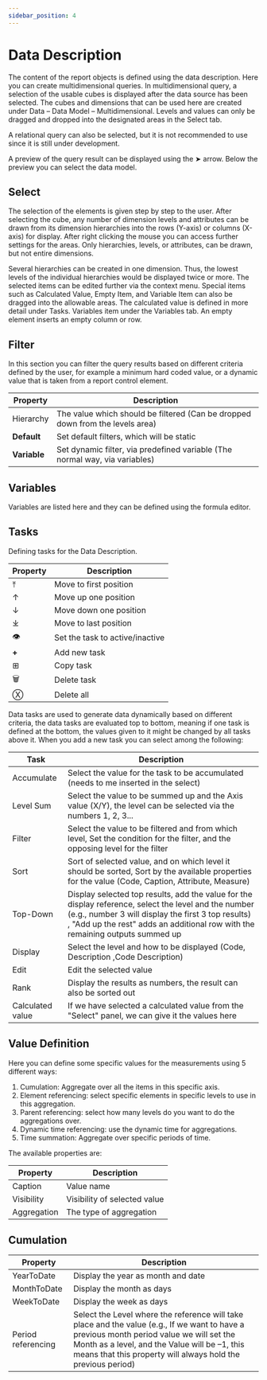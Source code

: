```yaml
---
sidebar_position: 4
---
```


# Data Description

The content of the report objects is defined using the data description. Here you can create multidimensional queries. In multidimensional query, a selection of the usable cubes is displayed after the data source has been selected. The cubes and dimensions that can be used here are created under Data – Data Model – Multidimensional. Levels and values can only be dragged and dropped into the designated areas in the Select tab.

A relational query can also be selected, but it is not recommended to use since it is still under development.

A preview of the query result can be displayed using the ➤ arrow. Below the preview you can select the data model.

## Select

The selection of the elements is given step by step to the user. After selecting the cube, any number of dimension levels and attributes can be drawn from its dimension hierarchies into the rows (Y-axis) or columns (X-axis) for display. After right clicking the mouse you can access further settings for the areas. Only hierarchies, levels, or attributes, can be drawn, but not entire dimensions.

Several hierarchies can be created in one dimension. Thus, the lowest levels of the individual hierarchies would be displayed twice or more. The selected items can be edited further via the context menu. Special items such as Calculated Value, Empty Item, and Variable Item can also be dragged into the allowable areas. The calculated value is defined in more detail under Tasks. Variables item under the Variables tab. An empty element inserts an empty column or row.

## Filter

In this section you can filter the query results based on different criteria defined by the user, for example a minimum hard coded value, or a dynamic value that is taken from a report control element.

| **Property** | **Description** |
| --- | --- |
| Hierarchy | The value which should be filtered (Can be dropped down from the levels area) |
| **Default** | Set default filters, which will be static |
| **Variable** | Set dynamic filter, via predefined variable (The normal way, via variables) |

## Variables

Variables are listed here and they can be defined using the formula editor.

## Tasks

Defining tasks for the Data Description.

| **Property** | Description |
| --- | --- |
| ⤒ | Move to first position |
| ↑ | Move up one position |
| ↓ | Move down one position |
| ⤓ | Move to last position |
| 👁 | Set the task to active/inactive |
| **+** | Add new task |
| ⊞ | Copy task |
| 🗑 | Delete task |
| Ⓧ | Delete all |

Data tasks are used to generate data dynamically based on different criteria, the data tasks are evaluated top to bottom, meaning if one task is defined at the bottom, the values given to it might be changed by all tasks above it. When you add a new task you can select among the following:

| Task | Description |
| --- | --- |
| Accumulate | Select the value for the task to be accumulated (needs to me inserted in the select) |
| Level Sum | Select the value to be summed up and the Axis value (X/Y), the level can be selected via the numbers 1, 2, 3... |
| Filter | Select the value to be filtered and from which level, Set the condition for the filter, and the opposing level for the filter |
| Sort | Sort of selected value, and on which level it should be sorted, Sort by the available properties for the value (Code, Caption, Attribute, Measure) |
| Top-Down | Display selected top results, add the value for the display reference, select the level and the number (e.g., number 3 will display the first 3 top results) , "Add up the rest" adds an additional row with the remaining outputs summed up |
| Display | Select the level and how to be displayed (Code, Description ,Code Description) |
| Edit | Edit the selected value |
| Rank | Display the results as numbers, the result can also be sorted out |
| Calculated value | If we have selected a calculated value from the "Select" panel, we can give it the values here |

## Value Definition

Here you can define some specific values for the measurements using 5 different ways:

1. Cumulation: Aggregate over all the items in this specific axis.
2. Element referencing: select specific elements in specific levels to use in this aggregation.
3. Parent referencing: select how many levels do you want to do the aggregations over.
4. Dynamic time referencing: use the dynamic time for aggregations.
5. Time summation: Aggregate over specific periods of time.

The available properties are:

| Property | Description |
| --- | --- |
| Caption | Value name |
| Visibility | Visibility of selected value |
| Aggregation | The type of aggregation |

## Cumulation

| Property | Description |
| --- | --- |
| YearToDate | Display the year as month and date |
| MonthToDate | Display the month as days |
| WeekToDate | Display the week as days |
| Period referencing | Select the Level where the reference will take place and the value (e.g., If we want to have a previous month period value we will set the Month as a level, and the Value will be –1, this means that this property will always hold the previous period) |
